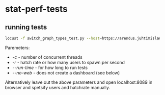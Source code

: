 # stat-perf-tests

## running tests

```bash
locust -f switch_graph_types_test.py --host=https://arendus.juhtimislauad.stat.ee/api --no-web -c 300 -r 10 --run-time 5m
```
Paremeters:
- *-c* - number of concurrent threads
- *-r* - hatch rate or how many users to spawn per second
- *--run-time* - for how long to run tests
- *--no-web* - does not create a dashboard (see below)

Alternatively leave out the above parameters and open localhost:8089 in browser and spetsify users and hatchrate manually.
